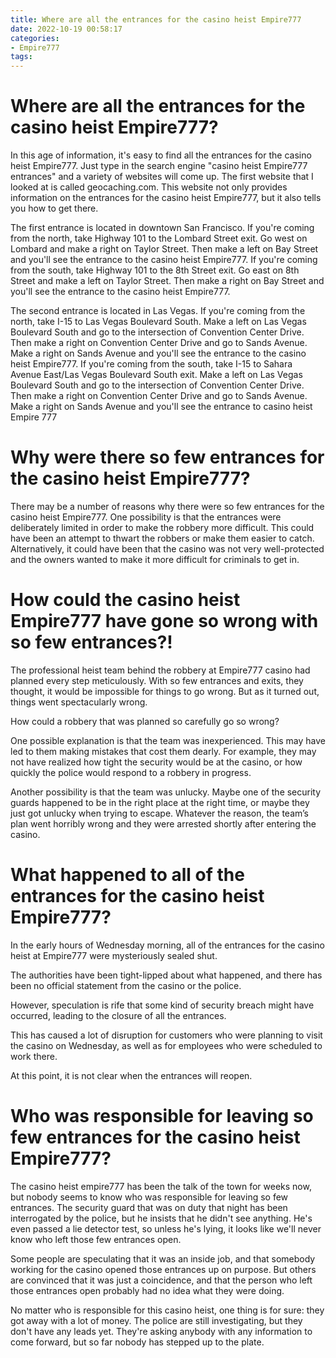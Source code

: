 ```yaml
---
title: Where are all the entrances for the casino heist Empire777
date: 2022-10-19 00:58:17
categories:
- Empire777
tags:
---
```



#  Where are all the entrances for the casino heist Empire777?

In this age of information, it's easy to find all the entrances for the casino heist Empire777. Just type in the search engine "casino heist Empire777 entrances" and a variety of websites will come up. The first website that I looked at is called geocaching.com. This website not only provides information on the entrances for the casino heist Empire777, but it also tells you how to get there.

The first entrance is located in downtown San Francisco. If you're coming from the north, take Highway 101 to the Lombard Street exit. Go west on Lombard and make a right on Taylor Street. Then make a left on Bay Street and you'll see the entrance to the casino heist Empire777. If you're coming from the south, take Highway 101 to the 8th Street exit. Go east on 8th Street and make a left on Taylor Street. Then make a right on Bay Street and you'll see the entrance to the casino heist Empire777.

The second entrance is located in Las Vegas. If you're coming from the north, take I-15 to Las Vegas Boulevard South. Make a left on Las Vegas Boulevard South and go to the intersection of Convention Center Drive. Then make a right on Convention Center Drive and go to Sands Avenue. Make a right on Sands Avenue and you'll see the entrance to the casino heist Empire777. If you're coming from the south, take I-15 to Sahara Avenue East/Las Vegas Boulevard South exit. Make a left on Las Vegas Boulevard South and go to the intersection of Convention Center Drive. Then make a right on Convention Center Drive and go to Sands Avenue. Make a right on Sands Avenue and you'll see the entrance to casino heist Empire 777

#  Why were there so few entrances for the casino heist Empire777?

There may be a number of reasons why there were so few entrances for the casino heist Empire777. One possibility is that the entrances were deliberately limited in order to make the robbery more difficult. This could have been an attempt to thwart the robbers or make them easier to catch. Alternatively, it could have been that the casino was not very well-protected and the owners wanted to make it more difficult for criminals to get in.

#  How could the casino heist Empire777 have gone so wrong with so few entrances?!

The professional heist team behind the robbery at Empire777 casino had planned every step meticulously. With so few entrances and exits, they thought, it would be impossible for things to go wrong. But as it turned out, things went spectacularly wrong.

How could a robbery that was planned so carefully go so wrong?

One possible explanation is that the team was inexperienced. This may have led to them making mistakes that cost them dearly. For example, they may not have realized how tight the security would be at the casino, or how quickly the police would respond to a robbery in progress.

Another possibility is that the team was unlucky. Maybe one of the security guards happened to be in the right place at the right time, or maybe they just got unlucky when trying to escape. Whatever the reason, the team’s plan went horribly wrong and they were arrested shortly after entering the casino.

#  What happened to all of the entrances for the casino heist Empire777?

In the early hours of Wednesday morning, all of the entrances for the casino heist at Empire777 were mysteriously sealed shut.

The authorities have been tight-lipped about what happened, and there has been no official statement from the casino or the police.

 However, speculation is rife that some kind of security breach might have occurred, leading to the closure of all the entrances.

This has caused a lot of disruption for customers who were planning to visit the casino on Wednesday, as well as for employees who were scheduled to work there.

At this point, it is not clear when the entrances will reopen.

#  Who was responsible for leaving so few entrances for the casino heist Empire777?

The casino heist empire777 has been the talk of the town for weeks now, but nobody seems to know who was responsible for leaving so few entrances. The security guard that was on duty that night has been interrogated by the police, but he insists that he didn't see anything. He's even passed a lie detector test, so unless he's lying, it looks like we'll never know who left those few entrances open.

Some people are speculating that it was an inside job, and that somebody working for the casino opened those entrances up on purpose. But others are convinced that it was just a coincidence, and that the person who left those entrances open probably had no idea what they were doing.

No matter who is responsible for this casino heist, one thing is for sure: they got away with a lot of money. The police are still investigating, but they don't have any leads yet. They're asking anybody with any information to come forward, but so far nobody has stepped up to the plate.